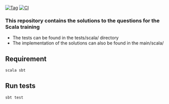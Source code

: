 [![Tag](https://img.shields.io/badge/⚡tag-v0.1.0-blue.svg)](https://shields.io/)
[![CI](https://img.shields.io/badge/😺CI-passing-deepgreen.svg)](https://shields.io/)
### This repository contains the solutions to the questions for the Scala training
* The tests can be found in the tests/scala/ directory 
* The implementation of the solutions can also be found in the main/scala/

## Requirement
```sh
scala sbt
```

## Run tests

```sh
sbt test
```

